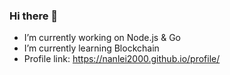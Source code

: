 ### Hi there 👋

- I’m currently working on Node.js & Go
- I’m currently learning Blockchain
- Profile link: https://nanlei2000.github.io/profile/

